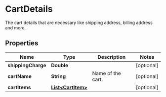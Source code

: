 

# CartDetails

The cart details that are necessary like shipping address, billing address and more.

## Properties

| Name | Type | Description | Notes |
|------------ | ------------- | ------------- | -------------|
|**shippingCharge** | **Double** |  |  [optional] |
|**cartName** | **String** | Name of the cart. |  [optional] |
|**cartItems** | [**List&lt;CartItem&gt;**](CartItem.md) |  |  [optional] |



